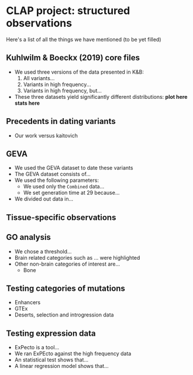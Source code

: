 # CLAP project: structured observations

Here's a list of all the things we have mentioned (to be yet filled)

## Kuhlwilm & Boeckx (2019) core files
- We used three versions of the data presented in K&B:
	1. All variants...
	2. Variants in high frequency...
	3. Variants in high frequency, but...
- These three datasets yield significantly different distributions:
**plot here** **stats here**

## Precedents in dating variants
- Our work versus kaitovich

## GEVA
- We used the GEVA dataset to date these variants
- The GEVA dataset consists of...
- We used the following parameters:
	- We used only the `Combined` data...
	- We set generation time at 29 because...
- We divided out data in...

## Tissue-specific observations 

## GO analysis
- We chose a threshold...
- Brain related categories such as ... were highlighted
- Other non-brain categories of interest are...
	- Bone

## Testing categories of mutations
- Enhancers
- GTEx
- Deserts, selection and introgression data

## Testing expression data
- ExPecto is a tool...
- We ran ExPEcto against the high frequency data
- An statistical test shows that...
- A linear regression model shows that... 

